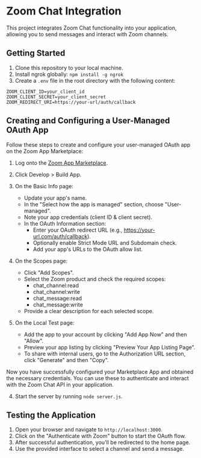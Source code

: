 # Zoom Chat Integration

This project integrates Zoom Chat functionality into your application, allowing you to send messages and interact with Zoom channels.

## Getting Started

1. Clone this repository to your local machine.
3. Install ngrok globally: `npm install -g ngrok`
4. Create a `.env` file in the root directory with the following content:

```
ZOOM_CLIENT_ID=your_client_id 
ZOOM_CLIENT_SECRET=your_client_secret 
ZOOM_REDIRECT_URI=https://your-url/auth/callback
```

## Creating and Configuring a User-Managed OAuth App

Follow these steps to create and configure your user-managed OAuth app on the Zoom App Marketplace:

1. Log onto the [Zoom App Marketplace](https://marketplace.zoom.us/).

2. Click Develop > Build App.

3. On the Basic Info page:
   - Update your app's name.
   - In the "Select how the app is managed" section, choose "User-managed".
   - Note your app credentials (client ID & client secret).
   - In the OAuth Information section:
     - Enter your OAuth redirect URL (e.g., https://your-url.com/auth/callback).
     - Optionally enable Strict Mode URL and Subdomain check.
     - Add your app's URLs to the OAuth allow list.

4. On the Scopes page:
   - Click "Add Scopes".
   - Select the Zoom product and check the required scopes:
     - chat_channel:read
     - chat_channel:write
     - chat_message:read
     - chat_message:write
   - Provide a clear description for each selected scope.

5. On the Local Test page:
   - Add the app to your account by clicking "Add App Now" and then "Allow".
   - Preview your app listing by clicking "Preview Your App Listing Page".
   - To share with internal users, go to the Authorization URL section, click "Generate" and then "Copy".

Now you have successfully configured your Marketplace App and obtained the necessary credentials. You can use these to authenticate and interact with the Zoom Chat API in your application.

4. Start the server by running `node server.js`.

## Testing the Application

1. Open your browser and navigate to `http://localhost:3000`.
2. Click on the "Authenticate with Zoom" button to start the OAuth flow.
3. After successful authentication, you'll be redirected to the home page.
4. Use the provided interface to select a channel and send a message.